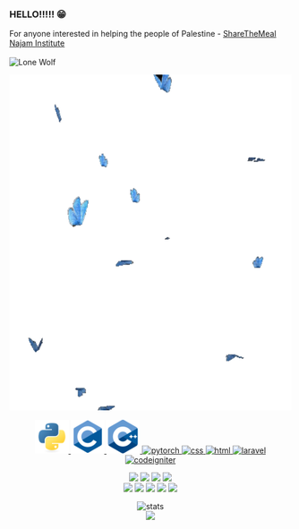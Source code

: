 ### HELLO!!!!! 😁
 <p>
    For anyone interested in helping the people of Palestine -
    <a href="https://sharethemeal.org/en-us/campaigns/palestine11?#">ShareTheMeal</a> <br>
    <a href="https://partners.getmoredonations.org/campaign/gaza/FUNJEDDHAHX/">Najam Institute</a> <br> <br>
     <img src="https://upload.wikimedia.org/wikipedia/commons/7/75/Flag_of_Palestine.png" alt="Lone Wolf" width= "60" height="40"/>
   </p>
<body>

<p align="center">
 
  <img src="https://github.com/SumaiyaTarannumNoor/SumaiyaTarannumNoor/blob/main/butterflies.gif" alt="animated" width= "700" height="600"/>
  
<p align="center"> 
   <a href="https://www.python.org" target="_blank"> <img src="https://raw.githubusercontent.com/devicons/devicon/master/icons/python/python-original.svg" alt="python" width="60" height="60"/> </a>
   <a href="https://www.cprogramming.com/" target="_blank"> <img src="https://raw.githubusercontent.com/devicons/devicon/master/icons/c/c-original.svg" alt="c" width="60" height="60"/> </a> 
   <a href="https://www.w3schools.com/cpp/" target="_blank"> <img src="https://raw.githubusercontent.com/devicons/devicon/master/icons/cplusplus/cplusplus-original.svg" alt="cplusplus" width="60" height="60"/> </a>
   <a href="https://pytorch.org/" target="_blank"><img src="https://www.vectorlogo.zone/logos/pytorch/pytorch-icon.svg" alt="pytorch" width="60" height="60"/>
   <a href="https://www.w3.org/Style/CSS/Overview.en.html" target="_blank"> <img src="https://upload.wikimedia.org/wikipedia/commons/thumb/d/d5/CSS3_logo_and_wordmark.svg/1200px-CSS3_logo_and_wordmark.svg.png" alt="css" width="60" height="60"/> </a>
   <a href="https://html.com/" target="_blank"> <img src="https://upload.wikimedia.org/wikipedia/commons/thumb/6/61/HTML5_logo_and_wordmark.svg/660px-HTML5_logo_and_wordmark.svg.png" alt="html" width="60" height="60"/> </a>
   <a href="https://laravel.com/" target="_blank"> <img src="https://upload.wikimedia.org/wikipedia/commons/thumb/9/9a/Laravel.svg/1200px-Laravel.svg.png" alt="laravel" width="60" height="60"/></a>
   <a href="https://www.codeigniter.com/" target="_blank"> <img src="https://cdn.freebiesupply.com/logos/large/2x/codeigniter-logo-png-transparent.png" alt="codeigniter" width="60" height="60"/></a>
   
  </p>
 <p align="center">
 <img src="https://img.shields.io/badge/PyTorch-%23EE4C2C.svg?style=for-the-badge&logo=PyTorch&logoColor=white" />
 <img src="https://img.shields.io/badge/numpy-%23013243.svg?style=for-the-badge&logo=numpy&logoColor=white" />
 <img src="https://img.shields.io/badge/pandas-%23150458.svg?style=for-the-badge&logo=pandas&logoColor=white" />
 <img src="https://img.shields.io/badge/react-%2320232a.svg?style=for-the-badge&logo=react&logoColor=%2361DAFB" /><br>
 <img src="https://img.shields.io/badge/mysql-%2300f.svg?style=for-the-badge&logo=mysql&logoColor=white" />
 <img src="https://img.shields.io/badge/bootstrap-%23563D7C.svg?style=for-the-badge&logo=bootstrap&logoColor=white" />
 <img src="https://img.shields.io/badge/latex-%23008080.svg?style=for-the-badge&logo=latex&logoColor=white" />
 <img src="https://img.shields.io/badge/github-%23121011.svg?style=for-the-badge&logo=github&logoColor=white" />
 <img src="https://img.shields.io/badge/laravel-%23FF2D20.svg?style=for-the-badge&logo=laravel&logoColor=white" />

 </p>
</p>
</body>

<!--
**SumaiyaTarannumNoor/SumaiyaTarannumNoor** is a ✨ _special_ ✨ repository because its `README.md` (this file) appears on your GitHub profile.

Here are some ideas to get you started:

- 🔭 I’m currently working on ...
- 🌱 I’m currently learning ...
- 👯 I’m looking to collaborate on ...
- 🤔 I’m looking for help with ...
- 💬 Ask me about ...
- 📫 How to reach me: ...
- 😄 Pronouns: ...
- ⚡ Fun fact: ...
-->
<div align="center"> 
<!-- <img height="200px" src="https://github-readme-stats.vercel.app/api?username=sumaiyatarannumnoor&show_icons=true&include_all_commits=true&theme=algolia&hide_border=true" alt="stats" />" -->
 <img height="200px" src="https://github-readme-stats.vercel.app/api?username=sumaiyatarannumnoor&show_icons=true&include_all_commits=true&bg_color=90,071c4d,002d97&title_color=175cff&text_color=fff" alt="stats" />
<br>
 <img height="200px" src="https://github-readme-stats.vercel.app/api/top-langs/?username=sumaiyatarannumnoor&&bg_color=90,071c4d,002d97&title_color=175cff&text_color=fff&title_weight=400&font_weight=600&font_size=10px&layout=compact">
</div>

<!--<div>
 <a href="https://github.com/sumaiyatarannumnoor?tab=repositories"><img alt="" src="https://github-readme-activity-graph.vercel.app/graph?username=sumaiyatarannumnoor&&bg_color=071c4d&title_color=175cff&color=FFFFFF&text_color=FFFFFF&line=175cff&point=FFFFFF&hide_border=truetitle_weight=400&font_weight=600&font_size=10px&layout=compact" /></a>
</div>-->

<div>

 
<!-- 
 <img src="https://img.shields.io/badge/mysql-%2300f.svg?style=for-the-badge&logo=mysql&logoColor=white" />
 <img src="https://img.shields.io/badge/bootstrap-%23563D7C.svg?style=for-the-badge&logo=bootstrap&logoColor=white" />
 <img src="https://img.shields.io/badge/latex-%23008080.svg?style=for-the-badge&logo=latex&logoColor=white" />
 <img src="https://img.shields.io/badge/numpy-%23013243.svg?style=for-the-badge&logo=numpy&logoColor=white" />
 <img src="https://img.shields.io/badge/pandas-%23150458.svg?style=for-the-badge&logo=pandas&logoColor=white" />
 <img src="https://img.shields.io/badge/PyTorch-%23EE4C2C.svg?style=for-the-badge&logo=PyTorch&logoColor=white" />
 <img src="https://img.shields.io/badge/github-%23121011.svg?style=for-the-badge&logo=github&logoColor=white" />
 <img src="https://img.shields.io/badge/laravel-%23FF2D20.svg?style=for-the-badge&logo=laravel&logoColor=white" />
 <img src="https://img.shields.io/badge/react-%2320232a.svg?style=for-the-badge&logo=react&logoColor=%2361DAFB" />
 <img src="https://img.shields.io/badge/Firebase-039BE5?style=for-the-badge&logo=Firebase&logoColor=white" />
 <img src="https://img.shields.io/badge/MongoDB-%234ea94b.svg?style=for-the-badge&logo=mongodb&logoColor=white" />
 <img src="https://img.shields.io/badge/ResearchGate-00CCBB?style=for-the-badge&logo=ResearchGate&logoColor=white" />
 <img src="https://img.shields.io/badge/Coursera-%230056D2.svg?style=for-the-badge&logo=Coursera&logoColor=white" />
 <img src="https://img.shields.io/badge/Duolingo-%234DC730.svg?style=for-the-badge&logo=Duolingo&logoColor=white" />
 <img src="https://img.shields.io/badge/adobe%20photoshop-%2331A8FF.svg?style=for-the-badge&logo=adobe%20photoshop&logoColor=white" />
 <img src="https://img.shields.io/badge/figma-%23F24E1E.svg?style=for-the-badge&logo=figma&logoColor=white" />
 <img src="https://img.shields.io/badge/CodeChef-%23964B00.svg?style=for-the-badge&logo=CodeChef&logoColor=white" />
 <img src="https://img.shields.io/badge/Codeforces-445f9d?style=for-the-badge&logo=Codeforces&logoColor=white" />
 <img src="https://img.shields.io/badge/HackerEarth-%232C3454.svg?&style=for-the-badge&logo=HackerEarth&logoColor=Blue" />
 <img src="https://img.shields.io/badge/LeetCode-000000?style=for-the-badge&logo=LeetCode&logoColor=#d16c06" />

 <img src="https://img.shields.io/badge/Codecademy-FFF0E5?style=for-the-badge&logo=codecademy&logoColor=1F243A" />

 <img src="https://img.shields.io/badge/Datacamp-05192D?style=for-the-badge&logo=datacamp&logoColor=03E860" />

 <img src="https://img.shields.io/badge/.NET-5C2D91?style=for-the-badge&logo=.net&logoColor=white" />

 <img src="https://img.shields.io/badge/django-%23092E20.svg?style=for-the-badge&logo=django&logoColor=white" />
 <img src="https://img.shields.io/badge/express.js-%23604d59.svg?style=for-the-badge&logo=express&logoColor=%2361DAFB" />
 <img src="https://img.shields.io/badge/flask-%23000.svg?style=for-the-badge&logo=flask&logoColor=white" />
 <img src="https://img.shields.io/badge/node.js-6DA55F?style=for-the-badge&logo=node.js&logoColor=white" />
 <img src="https://img.shields.io/badge/react-%2320232a.svg?style=for-the-badge&logo=react&logoColor=%2361DAFB" />
 <img src="https://img.shields.io/badge/redux-%23593d88.svg?style=for-the-badge&logo=redux&logoColor=white" />
 <img src="https://img.shields.io/badge/Socket.io-black?style=for-the-badge&logo=socket.io&badgeColor=010101" />
 <img src="https://img.shields.io/badge/nVIDIA-%2376B900.svg?style=for-the-badge&logo=nVIDIA&logoColor=white" />
 <img src="https://img.shields.io/badge/Cloudflare-F38020?style=for-the-badge&logo=Cloudflare&logoColor=white" />
 <img src="https://img.shields.io/badge/firebase-%23039BE5.svg?style=for-the-badge&logo=firebase" />
 <img src="https://img.shields.io/badge/GoogleCloud-%234285F4.svg?style=for-the-badge&logo=google-cloud&logoColor=white" />
 <img src="https://img.shields.io/badge/heroku-%23430098.svg?style=for-the-badge&logo=heroku&logoColor=white" />
 <img src="https://img.shields.io/badge/Oracle-F80000?style=for-the-badge&logo=oracle&logoColor=white" />
 
 <img src="https://img.shields.io/badge/kotlin-%237F52FF.svg?style=for-the-badge&logo=kotlin&logoColor=white" />
 <img src="https://img.shields.io/badge/swift-F54A2A?style=for-the-badge&logo=swift&logoColor=white" />
 <img src="https://img.shields.io/badge/typescript-%23007ACC.svg?style=for-the-badge&logo=typescript&logoColor=white" />

 <img src="https://img.shields.io/badge/scikit--learn-%23F7931E.svg?style=for-the-badge&logo=scikit-learn&logoColor=white" />
 <img src="https://img.shields.io/badge/SciPy-%230C55A5.svg?style=for-the-badge&logo=scipy&logoColor=%white" />
 <img src="https://img.shields.io/badge/Linux-FCC624?style=for-the-badge&logo=linux&logoColor=black" />

 <img src="https://img.shields.io/badge/gitlab-%23181717.svg?style=for-the-badge&logo=gitlab&logoColor=white" /> -->
</div> 

